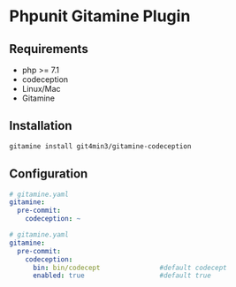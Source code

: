 # Phpunit Gitamine Plugin

## Requirements

* php >= 7.1
* codeception
* Linux/Mac
* Gitamine

## Installation

```bash
gitamine install git4min3/gitamine-codeception    
```

## Configuration

```yaml
# gitamine.yaml
gitamine:
  pre-commit:
    codeception: ~    
```

```yaml
# gitamine.yaml
gitamine:
  pre-commit:
    codeception:
      bin: bin/codecept               #default codecept
      enabled: true                   #default true    
```
